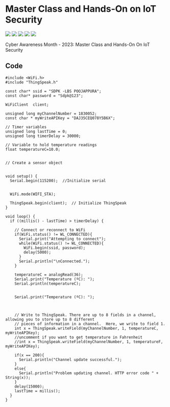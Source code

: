 # Master Class and Hands-On on IoT Security
![](https://img.shields.io/badge/Batch-22CYS-lightgreen) ![](https://img.shields.io/badge/Batch-21CYS-lightgreen) ![](https://img.shields.io/badge/UG-blue) ![](https://img.shields.io/badge/-CAM2023-blue) ![](https://img.shields.io/badge/-IOT01-gold)

Cyber Awareness Month - 2023: Master Class and Hands-On On IoT Security

## Code
```
#include <WiFi.h>
#include "ThingSpeak.h"

const char* ssid = "SDPK -LBS POOJAPPURA";   
const char* password = "Sdpk@123";  

WiFiClient  client;

unsigned long myChannelNumber = 1830052;
const char * myWriteAPIKey = "DAJ35CEQ078Y5B6X";

// Timer variables
unsigned long lastTime = 0;
unsigned long timerDelay = 30000;

// Variable to hold temperature readings
float temperatureC=10.0;


// Create a sensor object


void setup() {
  Serial.begin(115200);  //Initialize serial
 
  
  WiFi.mode(WIFI_STA);   
  
  ThingSpeak.begin(client);  // Initialize ThingSpeak
}

void loop() {
  if ((millis() - lastTime) > timerDelay) {
    
    // Connect or reconnect to WiFi
    if(WiFi.status() != WL_CONNECTED){
      Serial.print("Attempting to connect");
      while(WiFi.status() != WL_CONNECTED){
        WiFi.begin(ssid, password); 
        delay(5000);     
      } 
      Serial.println("\nConnected.");
    }

    temperatureC = analogRead(36); 
    Serial.print("Temperature (ºC): ");
    Serial.println(temperatureC);
    

    Serial.print("Temperature (ºC): ");

    
    
    // Write to ThingSpeak. There are up to 8 fields in a channel, allowing you to store up to 8 different
    // pieces of information in a channel.  Here, we write to field 1.
    int x = ThingSpeak.writeField(myChannelNumber, 1, temperatureC, myWriteAPIKey);
    //uncomment if you want to get temperature in Fahrenheit
    //int x = ThingSpeak.writeField(myChannelNumber, 1, temperatureF, myWriteAPIKey);

    if(x == 200){
      Serial.println("Channel update successful.");
    }
    else{
      Serial.println("Problem updating channel. HTTP error code " + String(x));
    }
    delay(15000);
    lastTime = millis();
  }
}
```
